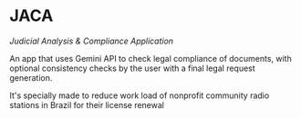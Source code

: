 # JACA
*Judicial Analysis & Compliance Application*

An app that uses Gemini API to check legal compliance of documents, with optional consistency checks by the user with a final legal request generation.

It's specially made to reduce work load of nonprofit community radio stations in Brazil for their license renewal 